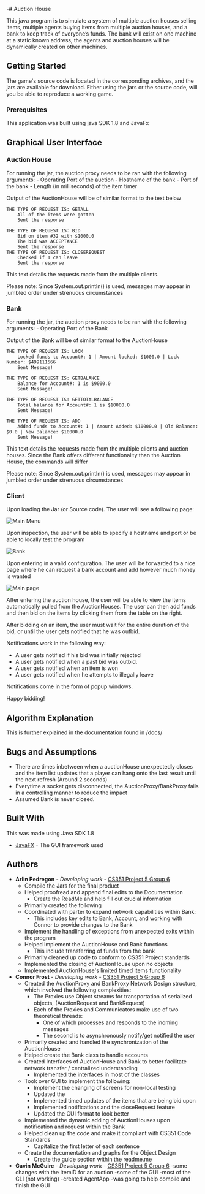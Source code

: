 -# Auction House

This java program is to simulate a system of multiple auction houses selling items, 
multiple agents buying items from multiple auction houses, and a bank to keep track of everyone’s funds. 
The bank will exist on one machine at a static known address, the agents and auction houses will be dynamically created on other machines.

## Getting Started

The game's source code is located in the corresponding archives, and the jars are available for download. Either using the jars or the source code, will you be able to reproduce a working game.

### Prerequisites

This application was built using java SDK 1.8 and JavaFx

## Graphical User Interface

### Auction House
For running the jar, the auction proxy needs to be ran with the following arguments:
    - Operating Port of the auction
    - Hostname of the bank
    - Port of the bank
    - Length (in milliseconds) of the item timer

Output of the AuctionHouse will be of similar format to the text below

```
THE TYPE OF REQUEST IS: GETALL
	All of the items were gotten
	Sent the response

THE TYPE OF REQUEST IS: BID
	Bid on item #32 with $1000.0
	The bid was ACCEPTANCE
	Sent the response
THE TYPE OF REQUEST IS: CLOSEREQUEST
	Checked if 1 can leave
	Sent the response

```

This text details the requests made from the multiple clients. 

Please note: Since System.out.println() is used, messages may appear in jumbled order under strenuous circumstances


### Bank
For running the jar, the auction proxy needs to be ran with the following arguments:
    - Operating Port of the Bank

Output of the Bank will be of similar format to the AuctionHouse

```
THE TYPE OF REQUEST IS: LOCK
	Locked funds to Account#: 1 | Amount locked: $1000.0 | Lock Number: $499111566
	Sent Message!

THE TYPE OF REQUEST IS: GETBALANCE
	Balance for Account#: 1 is $9000.0
	Sent Message!

THE TYPE OF REQUEST IS: GETTOTALBALANCE
	Total balance for Account#: 1 is $10000.0
	Sent Message!
	
THE TYPE OF REQUEST IS: ADD
	Added funds to Account#: 1 | Amount Added: $10000.0 | Old Balance: $0.0 | New Balance: $10000.0
	Sent Message!
```

This text details the requests made from the multiple clients and auction houses. Since the Bank offers different functionality than the Auction House, the commands will differ

Please note: Since System.out.println() is used, messages may appear in jumbled order under strenuous circumstances

### Client

Upon loading the Jar (or Source code). The user will see a following page:

![Main Menu](https://i.imgur.com/jlgL8ue.png)

Upon inspection, the user will be able to specify a hostname and port or be able to locally test the program

![Bank](https://i.imgur.com/0ltvDRl.png)

Upon entering in a valid configuration. The user will be forwarded to a nice page where he can request a bank account and add however much money is wanted

![Main page](https://i.imgur.com/74jczka.png)

After entering the auction house, the user will be able to view the items automatically pulled from the AuctionHouses. The user can then add funds and then bid on the items by clicking them from the table on the right.

After bidding on an item, the user must wait for the entire duration of the bid, or until the user gets notified that he was outbid.

Notifications work in the following way:
* A user gets notified if his bid was initially rejected
* A user gets notified when a past bid was outbid.
* A user gets notified when an item is won
* A user gets notified when he attempts to illegally leave

Notifications come in the form of popup windows.

Happy bidding!

## Algorithm Explanation

This is further explained in the documentation found in /docs/

## Bugs and Assumptions

* There are times inbetween when a auctionHouse unexpectedly closes and the item list updates that a player can hang onto the last result until the next refresh (Around 2 seconds)
* Everytime a socket gets disconnected, the AuctionProxy/BankProxy fails in a controlling manner to reduce the impact
* Assumed Bank is never closed.

## Built With
This was made using Java SDK 1.8
* [JavaFX](https://openjfx.io/) - The GUI framework used

## Authors


* **Arlin Pedregon** - *Developing work* - [CS351 Project 5 Group 6](https://csgit.cs.unm.edu/arlin/)
    - Compile the Jars for the final product
    - Helped proofread and append final edits to the Documentation
        - Create the ReadMe and help fill out crucial information 
    - Primarily created the following 
    - Coordinated with parter to expand network capabilities within Bank:
        - This includes key edits to Bank, Account, and working with Connor to provide changes to the Bank
    - Implement the handling of exceptions from unexpected exits within the program
    - Helped implement the AuctionHouse and Bank functions
        - This include transferring of funds from the bank 
    - Primarily cleaned up code to conform to CS351 Project standards
    - Implemented the closing of AuctionHouse upon no objects
    - Implemented AuctionHouse's limited timed items functionality
* **Connor Frost** - *Developing work* - [CS351 Project 5 Group 6](https://csgit.cs.unm.edu/frostc/)
    - Created the AuctionProxy and BankProxy Network Design structure, which involved the following complexities:
        - The Proxies use Object streams for transportation of serialized objects, (AuctionRequest and BankRequest)
        - Each of the Proxies and Communicators make use of two theoretical threads:
            - One of which processes and responds to the inoming messages
            - The second is to asynchronously notify/get notified the user
    - Primarily created and handled the synchronization of the AuctionHouse
    - Helped create the Bank class to handle accounts
    - Created Interfaces of AuctionHouse and Bank to better facilitate network transfer / centralized understanding
        - Implemented the interfaces in most of the classes
    - Took over GUI to implement the following:
        - Implement the changing of screens for non-local testing
        - Updated the 
        - Implemented timed updates of the items that are being bid upon
        - Implemented notifications and the closeRequest feature
        - Updated the GUI format to look better
    - Implemented the dynamic adding of AuctionHouses upon notification and request within the Bank
    - Helped clean up the code and make it compliant with CS351 Code Standards
        - Capitalize the first letter of each sentence 
    - Create the documentation and graphs for the Object Design
        - Create the guide section within the readme.me
* **Gavin McGuire** - *Developing work* - [CS351 Project 5 Group 6](https://csgit.cs.unm.edu/mcguireg/)
    -some changes with the ItemID for an auction
    -some of the GUI
    -most of the CLI (not working)
    -created AgentApp
    -was going to help compile and finish the GUI
